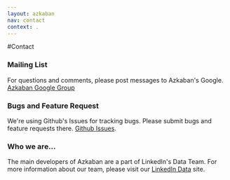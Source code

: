 ```yaml
---
layout: azkaban
nav: contact
context: .
---
```


#Contact

### Mailing List
For questions and comments, please post messages to Azkaban's Google.
[Azkaban Google Group](https://groups.google.com/forum/?fromgroups#!forum/azkaban-dev)

### Bugs and Feature Request
We're using Github's Issues for tracking bugs. Please submit bugs and feature requests there. [Github Issues](https://github.com/azkaban/azkaban2/issues).

### Who we are...
The main developers of Azkaban are a part of LinkedIn's Data Team. For more information about our team, please visit our [LinkedIn Data](http://data.linkedin.com/) site.
